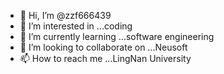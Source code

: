 - 👋 Hi, I’m @zzf666439
- 👀 I’m interested in ...coding
- 🌱 I’m currently learning ...software engineering
- 💞️ I’m looking to collaborate on ...Neusoft
- 📫 How to reach me ...LingNan University

<!---
zzf666439/zzf666439 is a ✨ special ✨ repository because its `README.md` (this file) appears on your GitHub profile.
You can click the Preview link to take a look at your changes.
--->
